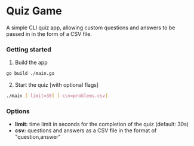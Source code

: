 # Quiz Game

A simple CLI quiz app, allowing custom questions and answers to be passed in in the form of a CSV file.

### Getting started
1. Build the app
  ```sh
  go build ./main.go
  ```
2. Start the quiz [with optional flags]
  ```sh
  ./main [-limit=30] [-csv=problems.csv]
  ```

### Options
- **limit:** time limit in seconds for the completion of the quiz (default: 30s)
- **csv:** questions and answers as a CSV file in the format of "question,answer"
